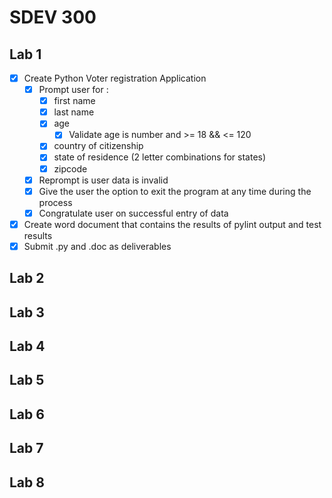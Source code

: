 # SDEV 300
## Lab 1
- [x] Create Python Voter registration Application
  - [x] Prompt user for :
    - [x] first name
    - [x] last name
    - [x] age
      - [x] Validate age is number and >= 18 && <= 120
    - [x] country of citizenship
    - [x] state of residence (2 letter combinations for states)
    - [x] zipcode
  - [x] Reprompt is user data is invalid
  - [x] Give the user the option to exit the program at any time during the process
  - [x] Congratulate user on successful entry of data
- [x] Create word document that contains the results of pylint output and test results
- [x] Submit .py and .doc as deliverables

## Lab 2
## Lab 3
## Lab 4
## Lab 5
## Lab 6
## Lab 7
## Lab 8
